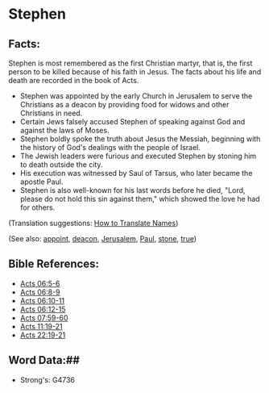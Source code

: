 # Stephen #

## Facts: ##

Stephen is most remembered as the first Christian martyr, that is, the first person to be killed because of his faith in Jesus. The facts about his life and death are recorded in the book of Acts.

* Stephen was appointed by the early Church in Jerusalem to serve the Christians as a deacon by providing food for widows and other Christians in need.
* Certain Jews falsely accused Stephen of speaking against God and against the laws of Moses.
* Stephen boldly spoke the truth about Jesus the Messiah, beginning with the history of God's dealings with the people of Israel.
* The Jewish leaders were furious and executed Stephen by stoning him to death outside the city.
* His execution was witnessed by Saul of Tarsus, who later became the apostle Paul.
* Stephen is also well-known for his last words before he died, "Lord, please do not hold this sin against them," which showed the love he had for others.

(Translation suggestions: [How to Translate Names](rc://en/ta/man/translate/translate-names))

(See also: [appoint](../kt/appoint.md), [deacon](../kt/deacon.md), [Jerusalem](jerusalem.md), [Paul](paul.md), [stone](../kt/stone.md), [true](../kt/true.md))

## Bible References: ##

* [Acts 06:5-6](rc://en/tn/help/act/06/05)
* [Acts 06:8-9](rc://en/tn/help/act/06/08)
* [Acts 06:10-11](rc://en/tn/help/act/06/10)
* [Acts 06:12-15](rc://en/tn/help/act/06/12)
* [Acts 07:59-60](rc://en/tn/help/act/07/59)
* [Acts 11:19-21](rc://en/tn/help/act/11/19)
* [Acts 22:19-21](rc://en/tn/help/act/22/19)

## Word Data:##

* Strong's: G4736
